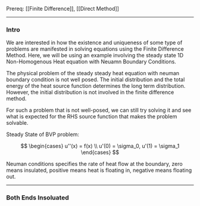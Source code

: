 Prereq: [[Finite Difference]], [[Direct Method]]

---
### **Intro**

We are interested in how the existence and uniqueness of some type of problems are manifested in solving equations using the Finite Difference Method. Here, we will be using an example involving the steady state 1D Non-Homogenous Heat equation with Neuamn Boundary Conditions. 

The physical problem of the steady steady heat equation with neuman boundary condition is not well posed. The initial distribution and the total energy of the heat source function determines the long term distribution. However, the initial distribution is not involved in the finite difference method. 

For such a problem that is not well-posed, we can still try solving it and see what is expected for the RHS source function that makes the problem solvable. 

Steady State of BVP problem: 

$$
\begin{cases}
    u''(x) = f(x)
    \\
    u'(0) = \sigma_0, u'(1) = \sigma_1
\end{cases}
$$

Neuman conditions specifies the rate of heat flow at the boundary, zero means insulated, positive means heat is floating in, negative means floating out. 

---
### **Both Ends Insoluated**



